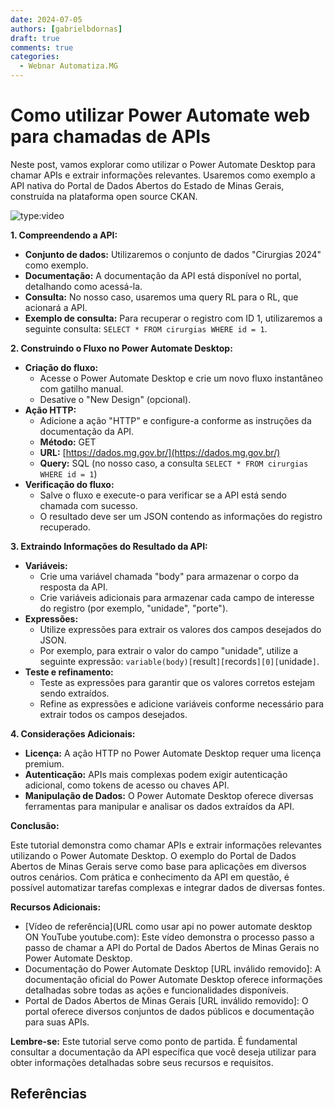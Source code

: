 ```yaml
---
date: 2024-07-05
authors: [gabrielbdornas]
draft: true
comments: true
categories:
  - Webnar Automatiza.MG
---
```


# Como utilizar Power Automate web para chamadas de APIs

Neste post, vamos explorar como utilizar o Power Automate Desktop para chamar APIs e extrair informações relevantes. Usaremos como exemplo a API nativa do Portal de Dados Abertos do Estado de Minas Gerais, construída na plataforma open source CKAN.

<!-- more -->

![type:video](https://www.youtube.com/embed/QZFgOFXQ9Ew)

**1. Compreendendo a API:**

* **Conjunto de dados:** Utilizaremos o conjunto de dados "Cirurgias 2024" como exemplo.
* **Documentação:** A documentação da API está disponível no portal, detalhando como acessá-la.
* **Consulta:** No nosso caso, usaremos uma query RL para o RL, que acionará a API.
* **Exemplo de consulta:** Para recuperar o registro com ID 1, utilizaremos a seguinte consulta: `SELECT * FROM cirurgias WHERE id = 1`.

**2. Construindo o Fluxo no Power Automate Desktop:**

* **Criação do fluxo:**
    * Acesse o Power Automate Desktop e crie um novo fluxo instantâneo com gatilho manual.
    * Desative o "New Design" (opcional).
* **Ação HTTP:**
    * Adicione a ação "HTTP" e configure-a conforme as instruções da documentação da API.
    * **Método:** GET
    * **URL:** [https://dados.mg.gov.br/](https://dados.mg.gov.br/)
    * **Query:** SQL (no nosso caso, a consulta `SELECT * FROM cirurgias WHERE id = 1`)
* **Verificação do fluxo:**
    * Salve o fluxo e execute-o para verificar se a API está sendo chamada com sucesso.
    * O resultado deve ser um JSON contendo as informações do registro recuperado.

**3. Extraindo Informações do Resultado da API:**

* **Variáveis:**
    * Crie uma variável chamada "body" para armazenar o corpo da resposta da API.
    * Crie variáveis adicionais para armazenar cada campo de interesse do registro (por exemplo, "unidade", "porte").
* **Expressões:**
    * Utilize expressões para extrair os valores dos campos desejados do JSON.
    * Por exemplo, para extrair o valor do campo "unidade", utilize a seguinte expressão: `variable(body)[`result`][`records`][0][`unidade`]`.
* **Teste e refinamento:**
    * Teste as expressões para garantir que os valores corretos estejam sendo extraídos.
    * Refine as expressões e adicione variáveis conforme necessário para extrair todos os campos desejados.

**4. Considerações Adicionais:**

* **Licença:** A ação HTTP no Power Automate Desktop requer uma licença premium.
* **Autenticação:** APIs mais complexas podem exigir autenticação adicional, como tokens de acesso ou chaves API.
* **Manipulação de Dados:** O Power Automate Desktop oferece diversas ferramentas para manipular e analisar os dados extraídos da API.

**Conclusão:**

Este tutorial demonstra como chamar APIs e extrair informações relevantes utilizando o Power Automate Desktop. O exemplo do Portal de Dados Abertos de Minas Gerais serve como base para aplicações em diversos outros cenários. Com prática e conhecimento da API em questão, é possível automatizar tarefas complexas e integrar dados de diversas fontes.

**Recursos Adicionais:**

* [Vídeo de referência](URL como usar api no power automate desktop ON YouTube youtube.com): Este vídeo demonstra o processo passo a passo de chamar a API do Portal de Dados Abertos de Minas Gerais no Power Automate Desktop.
* Documentação do Power Automate Desktop [URL inválido removido]: A documentação oficial do Power Automate Desktop oferece informações detalhadas sobre todas as ações e funcionalidades disponíveis.
* Portal de Dados Abertos de Minas Gerais [URL inválido removido]: O portal oferece diversos conjuntos de dados públicos e documentação para suas APIs.

**Lembre-se:** Este tutorial serve como ponto de partida. É fundamental consultar a documentação da API específica que você deseja utilizar para obter informações detalhadas sobre seus recursos e requisitos.

## Referências
